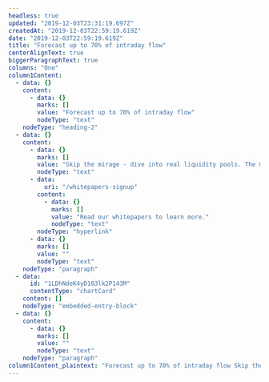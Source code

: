 ```yaml
---
headless: true
updated: "2019-12-03T23:31:19.697Z"
createdAt: "2019-12-03T22:59:19.619Z"
date: "2019-12-03T22:59:19.619Z"
title: "Forecast up to 70% of intraday flow"
centerAlignText: true
biggerParagraphText: true
columns: "One"
column1Content:
  - data: {}
    content:
      - data: {}
        marks: []
        value: "Forecast up to 70% of intraday flow"
        nodeType: "text"
    nodeType: "heading-2"
  - data: {}
    content:
      - data: {}
        marks: []
        value: "Skip the mirage - dive into real liquidity pools. The majority of intra-day trades occur during the prelude to a quote price change. Signum’s accurate prediction of imminent quote price changes - Quote Fuse - allows agency brokers to reliably target pools of available liquidity. "
        nodeType: "text"
      - data:
          uri: "/whitepapers-signup"
        content:
          - data: {}
            marks: []
            value: "Read our whitepapers to learn more."
            nodeType: "text"
        nodeType: "hyperlink"
      - data: {}
        marks: []
        value: ""
        nodeType: "text"
    nodeType: "paragraph"
  - data:
      id: "1LDhNdeK4yD103lk2P143M"
      contentType: "chartCard"
    content: []
    nodeType: "embedded-entry-block"
  - data: {}
    content:
      - data: {}
        marks: []
        value: ""
        nodeType: "text"
    nodeType: "paragraph"
column1Content_plaintext: "Forecast up to 70% of intraday flow Skip the mirage - dive into real liquidity pools. The majority of intra-day trades occur during the prelude to a quote price change. Signum’s accurate prediction of imminent quote price changes - Quote Fuse - allows agency brokers to reliably target pools of available liquidity. Read our whitepapers to learn more. "
---
```

